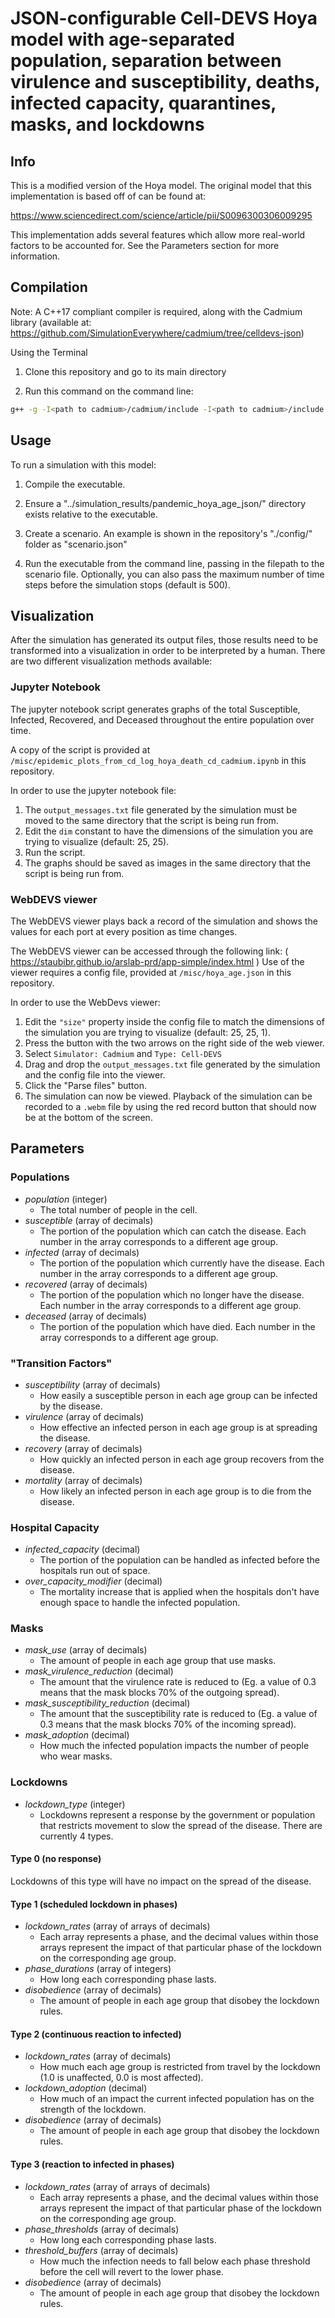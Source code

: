 # JSON-configurable Cell-DEVS Hoya model with age-separated population, separation between virulence and susceptibility, deaths, infected capacity,  quarantines, masks, and lockdowns

## Info
This is a modified version of the Hoya model. The original model that this implementation is based off of can be found at:

https://www.sciencedirect.com/science/article/pii/S0096300306009295

This implementation adds several features which allow more real-world factors to be accounted for. See the Parameters section for more information.

## Compilation
Note: A C++17 compliant compiler is required, along with the Cadmium library (available at: https://github.com/SimulationEverywhere/cadmium/tree/celldevs-json)

Using the Terminal

1. Clone this repository and go to its main directory

2. Run this command on the command line:

```bash
g++ -g -I<path to cadmium>/cadmium/include -I<path to cadmium>/include -I<path to cadmium>/json/single_include -std=c++17 -o hoya ./model/main.cpp ./model/hoya_cell.hpp
```

## Usage
To run a simulation with this model:

1. Compile the executable.

2. Ensure a "../simulation_results/pandemic_hoya_age_json/" directory exists relative to the executable.

3. Create a scenario. An example is shown in the repository's "./config/" folder as "scenario.json"

4. Run the executable from the command line, passing in the filepath to the scenario file. Optionally, you can also pass the maximum number of time steps before the simulation stops (default is 500).

## Visualization
After the simulation has generated its output files, those results need to be transformed into a visualization in order to be interpreted by a human. There are two different visualization methods available:

### Jupyter Notebook
The jupyter notebook script generates graphs of the total Susceptible, Infected, Recovered, and Deceased throughout the entire population over time.

A copy of the script is provided at `/misc/epidemic_plots_from_cd_log_hoya_death_cd_cadmium.ipynb` in this repository.

In order to use the jupyter notebook file:
1. The `output_messages.txt` file generated by the simulation must be moved to the same directory that the script is being run from.
2. Edit the `dim` constant to have the dimensions of the simulation you are trying to visualize (default: 25, 25).
3. Run the script.
4. The graphs should be saved as images in the same directory that the script is being run from.

### WebDEVS viewer
The WebDEVS viewer plays back a record of the simulation and shows the values for each port at every position as time changes.

The WebDEVS viewer can be accessed through the following link: ( https://staubibr.github.io/arslab-prd/app-simple/index.html )
Use of the viewer requires a config file, provided at `/misc/hoya_age.json` in this repository.

In order to use the WebDevs viewer:
1. Edit the `"size"` property inside the config file to match the dimensions of the simulation you are trying to visualize (default: 25, 25, 1).
2. Press the button with the two arrows on the right side of the web viewer.
3. Select `Simulator: Cadmium` and `Type: Cell-DEVS`
4. Drag and drop the `output_messages.txt` file generated by the simulation and the config file into the viewer.
5. Click the "Parse files" button.
6. The simulation can now be viewed. Playback of the simulation can be recorded to a `.webm` file by using the red record button that should now be at the bottom of the screen.

## Parameters

### Populations
- *population* (integer)
	- The total number of people in the cell.
- *susceptible* (array of decimals)
	- The portion of the population which can catch the disease. Each number in the array corresponds to a different age group.
- *infected* (array of decimals)
	- The portion of the population which currently have the disease. Each number in the array corresponds to a different age group.
- *recovered* (array of decimals)
	- The portion of the population which no longer have the disease. Each number in the array corresponds to a different age group.
- *deceased* (array of decimals)
	- The portion of the population which have died. Each number in the array corresponds to a different age group.

### "Transition Factors"
- *susceptibility* (array of decimals)
	- How easily a susceptible person in each age group can be infected by the disease.
- *virulence* (array of decimals)
	- How effective an infected person in each age group is at spreading the disease.
- *recovery* (array of decimals)
	- How quickly an infected person in each age group recovers from the disease.
- *mortality* (array of decimals)
	- How likely an infected person in each age group is to die from the disease.

### Hospital Capacity
- *infected_capacity* (decimal)
	- The portion of the population can be handled as infected before the hospitals run out of space.
- *over_capacity_modifier* (decimal)
	- The mortality increase that is applied when the hospitals don't have enough space to handle the infected population.

### Masks
- *mask_use* (array of decimals)
	- The amount of people in each age group that use masks.
- *mask_virulence_reduction* (decimal)
	- The amount that the virulence rate is reduced to (Eg. a value of 0.3 means that the mask blocks 70% of the outgoing spread).
- *mask_susceptibility_reduction* (decimal)
	- The amount that the susceptibility rate is reduced to (Eg. a value of 0.3 means that the mask blocks 70% of the incoming spread).
- *mask_adoption* (decimal)
	- How much the infected population impacts the number of people who wear masks.

### Lockdowns
- *lockdown_type* (integer)
	- Lockdowns represent a response by the government or population that restricts movement to slow the spread of the disease. There are currently 4 types.

#### Type 0 (no response)
Lockdowns of this type will have no impact on the spread of the disease.

#### Type 1 (scheduled lockdown in phases)
- *lockdown_rates* (array of arrays of decimals)
	- Each array represents a phase, and the decimal values within those arrays represent the impact of that particular phase of the lockdown on the corresponding age group.
- *phase_durations* (array of integers)
	- How long each corresponding phase lasts.
- *disobedience* (array of decimals)
	- The amount of people in each age group that disobey the lockdown rules.

#### Type 2 (continuous reaction to infected)
- *lockdown_rates* (array of decimals)
	- How much each age group is restricted from travel by the lockdown (1.0 is unaffected, 0.0 is most affected).
- *lockdown_adoption* (decimal)
	- How much of an impact the current infected population has on the strength of the lockdown.
- *disobedience* (array of decimals)
	- The amount of people in each age group that disobey the lockdown rules.

#### Type 3 (reaction to infected in phases)
- *lockdown_rates* (array of arrays of decimals)
	- Each array represents a phase, and the decimal values within those arrays represent the impact of that particular phase of the lockdown on the corresponding age group.
- *phase_thresholds* (array of decimals)
	- How long each corresponding phase lasts.
- *threshold_buffers* (array of decimals)
	- How much the infection needs to fall below each phase threshold before the cell will revert to the lower phase.
- *disobedience* (array of decimals)
	- The amount of people in each age group that disobey the lockdown rules.

